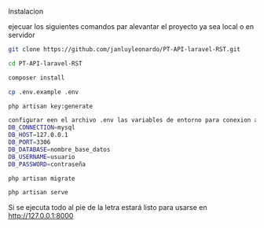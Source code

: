 Instalacion

ejecuar los siguientes comandos par alevantar el proyecto ya sea local o en servidor

```bash
git clone https://github.com/janluyleonardo/PT-API-laravel-RST.git
```
```bash
cd PT-API-laravel-RST
```
```bash
composer install
```
```bash
cp .env.example .env
```
```bash
php artisan key:generate
```
```bash
configurar een el archivo .env las variables de entorno para conexion a la base de datos por ej:
DB_CONNECTION=mysql
DB_HOST=127.0.0.1
DB_PORT=3306
DB_DATABASE=nombre_base_datos
DB_USERNAME=usuario
DB_PASSWORD=contraseña
```
```bash
php artisan migrate
```
```bash
php artisan serve
```

Si se ejecuta todo al pie de la letra estará listo para usarse en http://127.0.0.1:8000
